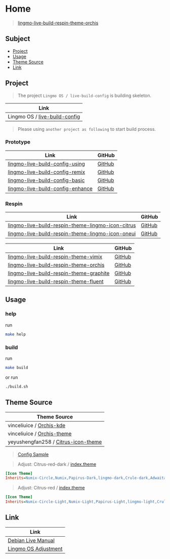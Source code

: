 

# Home

> [lingmo-live-build-respin-theme-orchis](https://github.com/samwhelp/lingmo-live-build-respin-theme-orchis)




## Subject

* [Project](#project)
* [Usage](#usage)
* [Theme Source](#theme-source)
* [Link](#link)




## Project

> The project `Lingmo OS / live-build-config` is building skeleton.

| Link |
| ---- |
| Lingmo OS / [live-build-config](https://github.com/LingmoOS/live-build-config) |


> Please using `another project as following` to start build process.


### Prototype

| Link | GitHub |
| ---- | ------ |
| [lingmo-live-build-config-using](https://samwhelp.github.io/lingmo-live-build-config-using/) | [GitHub](https://github.com/samwhelp/lingmo-live-build-config-using) |
| [lingmo-live-build-config-remix](https://samwhelp.github.io/lingmo-live-build-config-remix/) | [GitHub](https://github.com/samwhelp/lingmo-live-build-config-remix) |
| [lingmo-live-build-config-basic](https://samwhelp.github.io/lingmo-live-build-config-basic/) | [GitHub](https://github.com/samwhelp/lingmo-live-build-config-basic) |
| [lingmo-live-build-config-enhance](https://samwhelp.github.io/lingmo-live-build-config-enhance/) | [GitHub](https://github.com/samwhelp/lingmo-live-build-config-enhance) |


### Respin

| Link | GitHub |
| ---- | ------ |
| [lingmo-live-build-respin-theme-lingmo-icon-citrus](https://samwhelp.github.io/lingmo-live-build-respin-theme-lingmo-icon-citrus/) | [GitHub](https://github.com/samwhelp/lingmo-live-build-respin-theme-lingmo-icon-citrus) |
| [lingmo-live-build-respin-theme-lingmo-icon-oneui](https://samwhelp.github.io/lingmo-live-build-respin-theme-lingmo-icon-oneui/) | [GitHub](https://github.com/samwhelp/lingmo-live-build-respin-theme-lingmo-icon-oneui) |


| Link | GitHub |
| ---- | ------ |
| [lingmo-live-build-respin-theme-vimix](https://samwhelp.github.io/lingmo-live-build-respin-theme-vimix/) | [GitHub](https://github.com/samwhelp/lingmo-live-build-respin-theme-vimix) |
| [lingmo-live-build-respin-theme-orchis](https://samwhelp.github.io/lingmo-live-build-respin-theme-orchis/) | [GitHub](https://github.com/samwhelp/lingmo-live-build-respin-theme-orchis) |
| [lingmo-live-build-respin-theme-graphite](https://samwhelp.github.io/lingmo-live-build-respin-theme-graphite/) | [GitHub](https://github.com/samwhelp/lingmo-live-build-respin-theme-graphite) |
| [lingmo-live-build-respin-theme-fluent](https://samwhelp.github.io/lingmo-live-build-respin-theme-fluent/) | [GitHub](https://github.com/samwhelp/lingmo-live-build-respin-theme-fluent) |




## Usage


### help

run

``` sh
make help
```

### build

run

``` sh
make build
```

or run

``` sh
./build.sh
```




## Theme Source

| Theme Source |
| ------------ |
| vinceliuice / [Orchis-kde](https://github.com/vinceliuice/Orchis-kde) |
| vinceliuice / [Orchis-theme](https://github.com/vinceliuice/Orchis-theme) |
| yeyushengfan258 / [Citrus-icon-theme](https://github.com/yeyushengfan258/Citrus-icon-theme) |


> [Config Sample](https://github.com/samwhelp/lingmo-adjustment/tree/main/prototype/main/style-config/switch/Orchis/Orchis-Dark-with-icon-Citrus-Dark-Red/asset/overlay/etc/skel)


> Adjust: Citrus-red-dark / [index.theme](https://github.com/samwhelp/lingmo-live-build-respin-theme-orchis/blob/main/asset/overlay/usr/share/icons/Citrus-red-dark/index.theme#L4)

``` ini
[Icon Theme]
Inherits=Numix-Circle,Numix,Papirus-Dark,lingmo-dark,Crule-dark,Adwaita,hicolor
```

> Adjust: Citrus-red / [index.theme](https://github.com/samwhelp/lingmo-live-build-respin-theme-orchis/blob/main/asset/overlay/usr/share/icons/Citrus-red/index.theme#L4)

``` ini
[Icon Theme]
Inherits=Numix-Circle-Light,Numix-Light,Papirus-Light,lingmo-light,Crule,Adwaita,hicolor
```




## Link

| Link |
| ---- |
| [Debian Live Manual](https://live-team.pages.debian.net/live-manual/html/live-manual/index.en.html) |
| [Lingmo OS Adjustment](https://samwhelp.github.io/lingmo-adjustment/) | [GitHub](https://github.com/samwhelp/lingmo-adjustment) |
